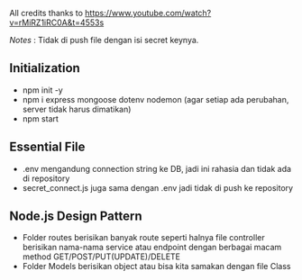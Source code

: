 All credits thanks to https://www.youtube.com/watch?v=rMiRZ1iRC0A&t=4553s

*Notes* : Tidak di push file dengan isi secret keynya.


Initialization
---
- npm init -y
- npm i express mongoose dotenv nodemon (agar setiap ada perubahan, server tidak harus dimatikan)
- npm start 

Essential File
---
- .env mengandung connection string ke DB, jadi ini rahasia dan tidak ada di repository
- secret_connect.js juga sama dengan .env jadi tidak di push ke repository

Node.js Design Pattern
---
- Folder routes berisikan banyak route seperti halnya file controller berisikan nama-nama service atau endpoint dengan berbagai macam method GET/POST/PUT(UPDATE)/DELETE
- Folder Models berisikan object atau bisa kita samakan dengan file Class